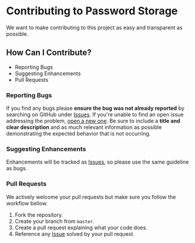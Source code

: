 # Contributing to Password Storage
We want to make contributing to this project as easy and transparent as possible.

## How Can I Contribute?
  * Reporting Bugs
  * Suggesting Enhancements
  * Pull Requests

### Reporting Bugs

If you find any bugs please **ensure the bug was not already reported** by searching on GitHub under [Issues](https://github.com/Pritom14/Password-Storage/issues).
If you're unable to find an open issue addressing the problem, [open a new one](https://github.com/Pritom14/Password-Storage/issues/new). Be sure to include a **title and clear description** and as much relevant information as possible demonstrating the expected behavior that is not occurring.

### Suggesting Enhancements

Enhancements will be tracked as [Issues](https://github.com/Pritom14/Password-Storage/issues), so please use the same guideline as bugs.

### Pull Requests
We actively welcome your pull requests but make sure you follow the workflow bellow.

1. Fork the repository.
2. Create your branch from `master`.
3. Create a pull request explaining what your code does.
4. Reference any [Issue](https://github.com/Pritom14/Password-Storage/issues) solved by your pull request.
